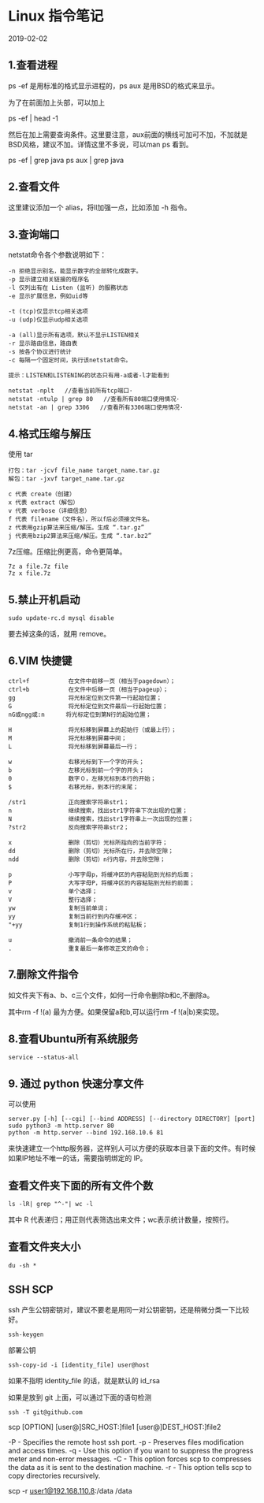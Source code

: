 # Linux 指令笔记

2019-02-02

## 1.查看进程

ps -ef 是用标准的格式显示进程的，ps aux 是用BSD的格式来显示。

为了在前面加上头部，可以加上

ps -ef \| head -1

然后在加上需要查询条件。这里要注意，aux前面的横线可加可不加，不加就是BSD风格，建议不加。详情这里不多说，可以man ps 看到。

ps -ef \| grep java ps aux \| grep java

## 2.查看文件

这里建议添加一个 alias，将ll加强一点，比如添加 -h 指令。

## 3.查询端口

netstat命令各个参数说明如下：

```text
-n 拒绝显示别名，能显示数字的全部转化成数字。
-p 显示建立相关链接的程序名
-l 仅列出有在 Listen (监听) 的服務状态
-e 显示扩展信息，例如uid等

-t (tcp)仅显示tcp相关选项
-u (udp)仅显示udp相关选项

-a (all)显示所有选项，默认不显示LISTEN相关
-r 显示路由信息，路由表
-s 按各个协议进行统计
-c 每隔一个固定时间，执行该netstat命令。

提示：LISTEN和LISTENING的状态只有用-a或者-l才能看到

netstat -nplt   //查看当前所有tcp端口·
netstat -ntulp | grep 80   //查看所有80端口使用情况·
netstat -an | grep 3306   //查看所有3306端口使用情况·
```

## 4.格式压缩与解压

使用 tar
```
打包：tar -jcvf file_name target_name.tar.gz
解包：tar -jxvf target_name.tar.gz

c 代表 create（创建）
x 代表 extract（解包）
v 代表 verbose（详细信息）
f 代表 filename（文件名），所以f后必须接文件名。
z 代表用gzip算法来压缩/解压。生成 “.tar.gz”
j 代表用bzip2算法来压缩/解压。生成 “.tar.bz2”
```

7z压缩。压缩比例更高，命令更简单。
```
7z a file.7z file
7z x file.7z
```



## 5.禁止开机启动

```text
sudo update-rc.d mysql disable
```

要去掉这条的话，就用 remove。

## 6.VIM 快捷键

```text
ctrl+f           在文件中前移一页（相当于pagedown）；
ctrl+b           在文件中后移一页（相当于pageup）；
gg               将光标定位到文件第一行起始位置；
G                将光标定位到文件最后一行起始位置；
nG或ngg或:n      将光标定位到第N行的起始位置；

H                将光标移到屏幕上的起始行（或最上行）；
M                将光标移到屏幕中间；
L                将光标移到屏幕最后一行；

w                右移光标到下一个字的开头；
b                左移光标到前一个字的开头；
0                数字０，左移光标到本行的开始；
$                右移光标，到本行的末尾；

/str1            正向搜索字符串str1；
n                继续搜索，找出str1字符串下次出现的位置；
N                继续搜索，找出str1字符串上一次出现的位置；
?str2            反向搜索字符串str2；

x                删除（剪切）光标所指向的当前字符；
dd               删除（剪切）光标所在行，并去除空隙；
ndd              删除（剪切）n行内容，并去除空隙；

p                小写字母p，将缓冲区的内容粘贴到光标的后面；
P                大写字母P，将缓冲区的内容粘贴到光标的前面；
v                单个选择；
V                整行选择；
yw               复制当前单词；
yy               复制当前行到内存缓冲区；
"+yy             复制1行到操作系统的粘贴板；

u                撤消前一条命令的结果；
.                重复最后一条修改正文的命令；
```

## 7.删除文件指令

如文件夹下有a、b、c三个文件，如何一行命令删除b和c,不删除a。

其中rm -f !\(a\) 最为方便。如果保留a和b,可以运行rm -f !\(a\|b\)来实现。

## 8.查看Ubuntu所有系统服务

```text
service --status-all
```

## 9. 通过 python 快速分享文件

可以使用
```
server.py [-h] [--cgi] [--bind ADDRESS] [--directory DIRECTORY] [port]
sudo python3 -m http.server 80
python -m http.server --bind 192.168.10.6 81
```
来快速建立一个http服务器，这样别人可以方便的获取本目录下面的文件。有时候如果IP地址不唯一的话，需要指明绑定的 IP。

## 查看文件夹下面的所有文件个数

```
ls -lR| grep "^-"| wc -l
```
其中 R 代表递归；用正则代表筛选出来文件；wc表示统计数量，按照行。

## 查看文件夹大小

```
du -sh *
```

## SSH SCP
ssh 产生公钥密钥对，建议不要老是用同一对公钥密钥，还是稍微分类一下比较好。
```
ssh-keygen
```

部署公钥
```
ssh-copy-id -i [identity_file] user@host
```

如果不指明 identity_file 的话，就是默认的 id_rsa

如果是放到 git 上面，可以通过下面的语句检测
```
ssh -T git@github.com
```


scp [OPTION] [user@]SRC_HOST:]file1 [user@]DEST_HOST:]file2

-P - Specifies the remote host ssh port.
-p - Preserves files modification and access times.
-q - Use this option if you want to suppress the progress meter and non-error messages.
-C - This option forces scp to compresses the data as it is sent to the destination machine.
-r - This option tells scp to copy directories recursively.

scp -r user1@192.168.110.8:/data /data